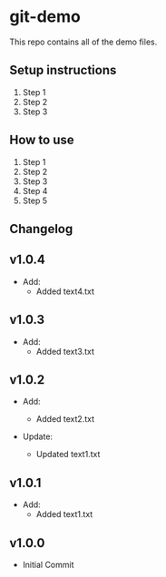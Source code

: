# git-demo

This repo contains all of the demo files.

## Setup instructions

1. Step 1
2. Step 2
3. Step 3

## How to use

1. Step 1
2. Step 2
3. Step 3
4. Step 4
5. Step 5

## Changelog

## v1.0.4
* Add:
    * Added text4.txt

## v1.0.3
* Add:
    * Added text3.txt

## v1.0.2
* Add:
    * Added text2.txt

* Update:
    * Updated text1.txt

## v1.0.1
* Add:
    * Added text1.txt

## v1.0.0
* Initial Commit